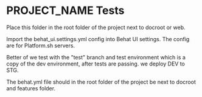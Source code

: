 # PROJECT_NAME Tests

Place this folder in the root folder of the project next to docroot or web.

Import the behat_ui.settings.yml config into Behat UI settings.
The config are for Platform.sh servers.

Better of we test with the "test" branch and test environment which is a copy
of the dev environment, after tests are passing. we deploy DEV to STG.

The behat.yml file should in the root folder of the project
be next to docroot and features folder.
